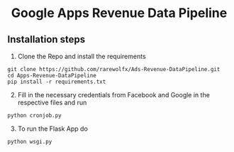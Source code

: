 <div align="center">
<h1>Google Apps Revenue Data Pipeline</h1>
</div>

## Installation steps

1. Clone the Repo and install the requirements

```
git clone https://github.com/rarewolfx/Ads-Revenue-DataPipeline.git
cd Apps-Revenue-DataPipeline
pip install -r requirements.txt
```

2. Fill in the necessary credentials from Facebook and Google in the respective files and run
```
python cronjob.py
```
3. To run the Flask App do
```
python wsgi.py
```
